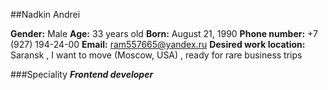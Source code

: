 ##Nadkin Andrei

**Gender:** Male
**Age:** 33 years old
**Born:** August 21, 1990
**Phone number:** +7 (927) 194-24-00
**Email:** ram557665@yandex.ru
**Desired work location:** Saransk , I want to move (Moscow, USA) , ready for rare business trips 

###Speciality
    **_Frontend developer_**
